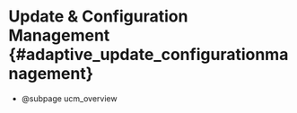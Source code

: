 # Update & Configuration Management {#adaptive_update_configurationmanagement}

* @subpage ucm_overview